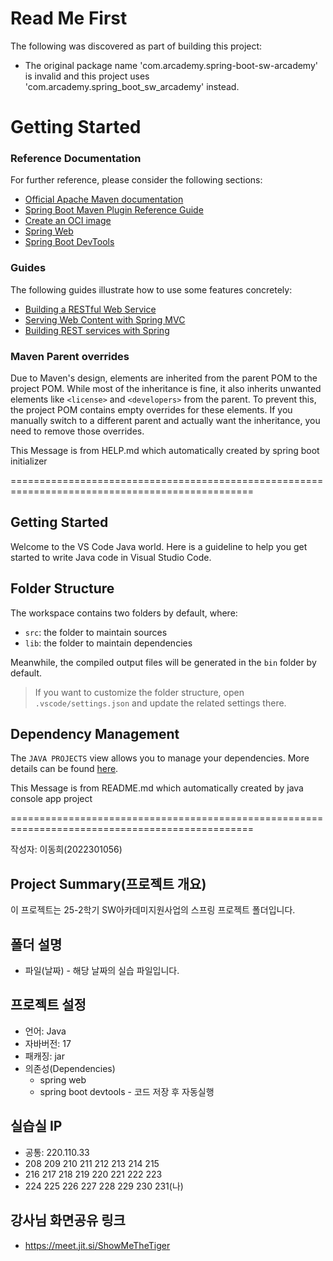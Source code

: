 # Read Me First
The following was discovered as part of building this project:

* The original package name 'com.arcademy.spring-boot-sw-arcademy' is invalid and this project uses 'com.arcademy.spring_boot_sw_arcademy' instead.

# Getting Started

### Reference Documentation
For further reference, please consider the following sections:

* [Official Apache Maven documentation](https://maven.apache.org/guides/index.html)
* [Spring Boot Maven Plugin Reference Guide](https://docs.spring.io/spring-boot/3.5.4/maven-plugin)
* [Create an OCI image](https://docs.spring.io/spring-boot/3.5.4/maven-plugin/build-image.html)
* [Spring Web](https://docs.spring.io/spring-boot/3.5.4/reference/web/servlet.html)
* [Spring Boot DevTools](https://docs.spring.io/spring-boot/3.5.4/reference/using/devtools.html)

### Guides
The following guides illustrate how to use some features concretely:

* [Building a RESTful Web Service](https://spring.io/guides/gs/rest-service/)
* [Serving Web Content with Spring MVC](https://spring.io/guides/gs/serving-web-content/)
* [Building REST services with Spring](https://spring.io/guides/tutorials/rest/)

### Maven Parent overrides

Due to Maven's design, elements are inherited from the parent POM to the project POM.
While most of the inheritance is fine, it also inherits unwanted elements like `<license>` and `<developers>` from the parent.
To prevent this, the project POM contains empty overrides for these elements.
If you manually switch to a different parent and actually want the inheritance, you need to remove those overrides.

This Message is from HELP.md which automatically created by spring boot initializer

================================================================================================

## Getting Started

Welcome to the VS Code Java world. Here is a guideline to help you get started to write Java code in Visual Studio Code.

## Folder Structure

The workspace contains two folders by default, where:

- `src`: the folder to maintain sources
- `lib`: the folder to maintain dependencies

Meanwhile, the compiled output files will be generated in the `bin` folder by default.

> If you want to customize the folder structure, open `.vscode/settings.json` and update the related settings there.

## Dependency Management

The `JAVA PROJECTS` view allows you to manage your dependencies. More details can be found [here](https://github.com/microsoft/vscode-java-dependency#manage-dependencies).

This Message is from README.md which automatically created by java console app project

================================================================================================

작성자: 이동희(2022301056)

## Project Summary(프로젝트 개요)

이 프로젝트는 25-2학기 SW아카데미지원사업의 스프링 프로젝트 폴더입니다.

## 폴더 설명
 * 파일(날짜) - 해당 날짜의 실습 파일입니다.

## 프로젝트 설정
 * 언어: Java
 * 자바버전: 17
 * 패캐징: jar
 * 의존성(Dependencies)
   * spring web
   * spring boot devtools - 코드 저장 후 자동실행

## 실습실 IP
 * 공통: 220.110.33
 * 208 209 210 211    212 213 214 215
 * 216 217 218 219    220 221 222 223
 * 224 225 226 227    228 229 230 231(나)

## 강사님 화면공유 링크
 * https://meet.jit.si/ShowMeTheTiger